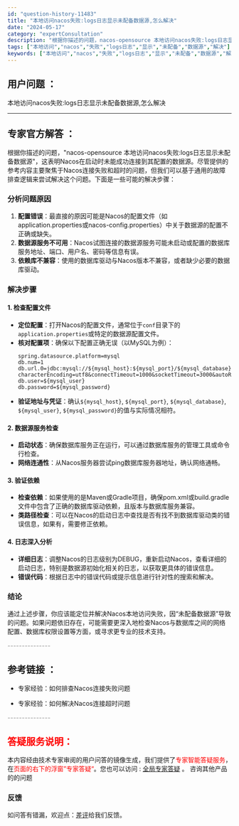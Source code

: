 ```yaml
---
id: "question-history-11483"
title: "本地访问nacos失败:logs日志显示未配备数据源,怎么解决"
date: "2024-05-17"
category: "expertConsultation"
description: "根据你描述的问题，nacos-opensource 本地访问nacos失败:logs日志显示未配备数据源，这表明Nacos在启动时未能成功连接到其配置的数据源。尽管提供的参考内容主要聚焦于Nacos连接失败和超时的问题，但我们可以基于通用的故障排查逻辑来尝试解决这个问题。下面是一些可能的解决步骤：#"
tags: ["本地访问","nacos","失败","logs日志","显示","未配备","数据源","解决"]
keywords: ["本地访问","nacos","失败","logs日志","显示","未配备","数据源","解决"]
---
```


## 用户问题 ： 
 本地访问nacos失败:logs日志显示未配备数据源,怎么解决  

---------------
## 专家官方解答 ：

根据你描述的问题，"nacos-opensource 本地访问nacos失败:logs日志显示未配备数据源"，这表明Nacos在启动时未能成功连接到其配置的数据源。尽管提供的参考内容主要聚焦于Nacos连接失败和超时的问题，但我们可以基于通用的故障排查逻辑来尝试解决这个问题。下面是一些可能的解决步骤：

### 分析问题原因
1. **配置错误**：最直接的原因可能是Nacos的配置文件（如application.properties或nacos-config.properties）中关于数据源的配置不正确或缺失。
2. **数据源服务不可用**：Nacos试图连接的数据源服务可能未启动或配置的数据库服务地址、端口、用户名、密码等信息有误。
3. **依赖库不兼容**：使用的数据库驱动与Nacos版本不兼容，或者缺少必要的数据库驱动。

### 解决步骤
#### 1. 检查配置文件
- **定位配置**：打开Nacos的配置文件，通常位于`conf`目录下的`application.properties`或特定的数据源配置文件。
- **核对配置项**：确保以下配置正确无误（以MySQL为例）：
  ```
  spring.datasource.platform=mysql
  db.num=1
  db.url.0=jdbc:mysql://${mysql_host}:${mysql_port}/${mysql_database}?characterEncoding=utf8&connectTimeout=1000&socketTimeout=3000&autoReconnect=true
  db.user=${mysql_user}
  db.password=${mysql_password}
  ```
- **验证地址与凭证**：确认`${mysql_host}`, `${mysql_port}`, `${mysql_database}`, `${mysql_user}`, `${mysql_password}`的值与实际情况相符。

#### 2. 数据源服务检查
- **启动状态**：确保数据库服务正在运行，可以通过数据库服务的管理工具或命令行检查。
- **网络连通性**：从Nacos服务器尝试ping数据库服务器地址，确认网络通畅。

#### 3. 验证依赖
- **检查依赖**：如果使用的是Maven或Gradle项目，确保pom.xml或build.gradle文件中包含了正确的数据库驱动依赖，且版本与数据库服务兼容。
- **类路径检查**：可以在Nacos的启动日志中查找是否有找不到数据库驱动类的错误信息，如果有，需要修正依赖。

#### 4. 日志深入分析
- **详细日志**：调整Nacos的日志级别为DEBUG，重新启动Nacos，查看详细的启动日志，特别是数据源初始化相关的日志，以获取更具体的错误信息。
- **错误代码**：根据日志中的错误代码或提示信息进行针对性的搜索和解决。

### 结论
通过上述步骤，你应该能定位并解决Nacos本地访问失败，因“未配备数据源”导致的问题。如果问题依旧存在，可能需要更深入地检查Nacos与数据库之间的网络配置、数据库权限设置等方面，或寻求更专业的技术支持。


<font color="#949494">---------------</font> 


## 参考链接 ：

* 专家经验：如何排查Nacos连接失败问题 
 
 * 专家经验：如何解决Nacos连接超时问题 


 <font color="#949494">---------------</font> 
 


## <font color="#FF0000">答疑服务说明：</font> 

本内容经由技术专家审阅的用户问答的镜像生成，我们提供了<font color="#FF0000">专家智能答疑服务</font>，在<font color="#FF0000">页面的右下的浮窗”专家答疑“</font>。您也可以访问 : [全局专家答疑](https://answer.opensource.alibaba.com/docs/intro) 。 咨询其他产品的的问题

### 反馈
如问答有错漏，欢迎点：[差评](https://ai.nacos.io/user/feedbackByEnhancerGradePOJOID?enhancerGradePOJOId=13770)给我们反馈。
